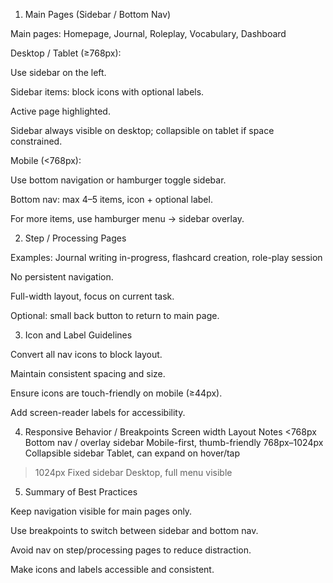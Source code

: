 1. Main Pages (Sidebar / Bottom Nav)

Main pages: Homepage, Journal, Roleplay, Vocabulary, Dashboard

Desktop / Tablet (≥768px):

Use sidebar on the left.

Sidebar items: block icons with optional labels.

Active page highlighted.

Sidebar always visible on desktop; collapsible on tablet if space constrained.

Mobile (<768px):

Use bottom navigation or hamburger toggle sidebar.

Bottom nav: max 4–5 items, icon + optional label.

For more items, use hamburger menu → sidebar overlay.

2. Step / Processing Pages

Examples: Journal writing in-progress, flashcard creation, role-play session

No persistent navigation.

Full-width layout, focus on current task.

Optional: small back button to return to main page.

3. Icon and Label Guidelines

Convert all nav icons to block layout.

Maintain consistent spacing and size.

Ensure icons are touch-friendly on mobile (≥44px).

Add screen-reader labels for accessibility.

4. Responsive Behavior / Breakpoints
Screen width	Layout	Notes
<768px	Bottom nav / overlay sidebar	Mobile-first, thumb-friendly
768px–1024px	Collapsible sidebar	Tablet, can expand on hover/tap
>1024px	Fixed sidebar	Desktop, full menu visible
5. Summary of Best Practices

Keep navigation visible for main pages only.

Use breakpoints to switch between sidebar and bottom nav.

Avoid nav on step/processing pages to reduce distraction.

Make icons and labels accessible and consistent.